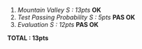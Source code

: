 1. *Mountain Valley S : 13pts* **OK**
2. *Test Passing Probability S : 5pts* **PAS OK**
3. *Evaluation S : 12pts* **PAS OK**

**TOTAL : 13pts**
